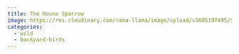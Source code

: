 ```yaml
---
title: The House Sparrow
image: https://res.cloudinary.com/rama-llama/image/upload/v1605197495/Sparrow_q8rmcp.jpg
categories:
  - wild
  - backyard-birds
---
```

